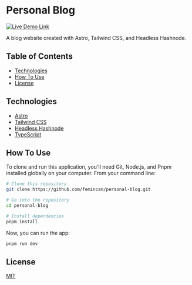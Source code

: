 # Personal Blog

[![Live Demo Link](https://img.shields.io/website?down_message=offline&label=demo&style=for-the-badge&up_message=online&url=https://headless-personal-blog.netlify.app)](https://headless-personal-blog.netlify.app)

A blog website created with Astro, Tailwind CSS, and Headless Hashnode.

## Table of Contents

- [Technologies](#technologies)
- [How To Use](#how-to-use)
- [License](#license)

## Technologies

- [Astro](https://astro.build)
- [Tailwind CSS](https://tailwindcss.com)
- [Headless Hashnode](https://hashnode.com/headless)
- [TypeScript](https://typescriptlang.org)

## How To Use

To clone and run this application, you'll need Git, Node.js, and Pnpm installed globally on your computer. From your command line:

```bash
# Clone this repository
git clone https://github.com/femincan/personal-blog.git

# Go into the repository
cd personal-blog

# Install dependencies
pnpm install
```

Now, you can run the app:

```bash
pnpm run dev
```

## License

[MIT](./LICENSE)
